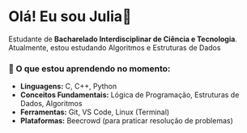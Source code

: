 # Olá! Eu sou Julia👋

Estudante de **Bacharelado Interdisciplinar de Ciência e Tecnologia**. 
Atualmente, estou estudando Algoritmos e Estruturas de Dados

### 🌱 O que estou aprendendo no momento:

* **Linguagens:** C, C++, Python
* **Conceitos Fundamentais:** Lógica de Programação, Estruturas de Dados, Algoritmos
* **Ferramentas:** Git, VS Code, Linux (Terminal)
* **Plataformas:** Beecrowd (para praticar resolução de problemas)
